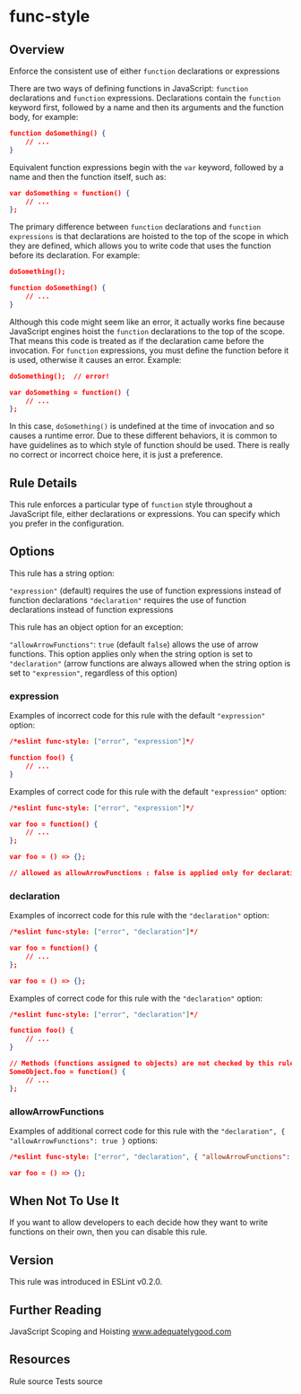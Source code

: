 
# func-style
## Overview
Enforce the consistent use of either `function` declarations or expressions



There are two ways of defining functions in JavaScript: `function` declarations and `function` expressions. Declarations contain the `function` keyword first, followed by a name and then its arguments and the function body, for example:

```json
function doSomething() {
    // ...
}
```
Equivalent function expressions begin with the `var` keyword, followed by a name and then the function itself, such as:

```json
var doSomething = function() {
    // ...
};
```
The primary difference between `function` declarations and `function expressions` is that declarations are hoisted to the top of the scope in which they are defined, which allows you to write code that uses the function before its declaration. For example:

```json
doSomething();

function doSomething() {
    // ...
}
```
Although this code might seem like an error, it actually works fine because JavaScript engines hoist the `function` declarations to the top of the scope. That means this code is treated as if the declaration came before the invocation.
For `function` expressions, you must define the function before it is used, otherwise it causes an error. Example:

```json
doSomething();  // error!

var doSomething = function() {
    // ...
};
```
In this case, `doSomething()` is undefined at the time of invocation and so causes a runtime error.
Due to these different behaviors, it is common to have guidelines as to which style of function should be used. There is really no correct or incorrect choice here, it is just a preference.
## Rule Details
This rule enforces a particular type of `function` style throughout a JavaScript file, either declarations or expressions. You can specify which you prefer in the configuration.
## Options
This rule has a string option:

`"expression"` (default) requires the use of function expressions instead of function declarations
`"declaration"` requires the use of function declarations instead of function expressions

This rule has an object option for an exception:

`"allowArrowFunctions"`: `true` (default `false`) allows the use of arrow functions. This option applies only when the string option is set to `"declaration"` (arrow functions are always allowed when the string option is set to `"expression"`, regardless of this option)

### expression
Examples of incorrect code for this rule with the default `"expression"` option:


```json
/*eslint func-style: ["error", "expression"]*/

function foo() {
    // ...
}
```
Examples of correct code for this rule with the default `"expression"` option:


```json
/*eslint func-style: ["error", "expression"]*/

var foo = function() {
    // ...
};

var foo = () => {};

// allowed as allowArrowFunctions : false is applied only for declaration
```
### declaration
Examples of incorrect code for this rule with the `"declaration"` option:


```json
/*eslint func-style: ["error", "declaration"]*/

var foo = function() {
    // ...
};

var foo = () => {};
```
Examples of correct code for this rule with the `"declaration"` option:


```json
/*eslint func-style: ["error", "declaration"]*/

function foo() {
    // ...
}

// Methods (functions assigned to objects) are not checked by this rule
SomeObject.foo = function() {
    // ...
};
```
### allowArrowFunctions
Examples of additional correct code for this rule with the `"declaration", { "allowArrowFunctions": true }` options:


```json
/*eslint func-style: ["error", "declaration", { "allowArrowFunctions": true }]*/

var foo = () => {};
```
## When Not To Use It
If you want to allow developers to each decide how they want to write functions on their own, then you can disable this rule.
## Version
This rule was introduced in ESLint v0.2.0.
## Further Reading





JavaScript Scoping and Hoisting 
 www.adequatelygood.com





## Resources

Rule source 
Tests source 

